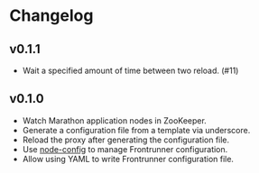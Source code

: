 # Changelog

## v0.1.1

* Wait a specified amount of time between two reload. (#11)

## v0.1.0

* Watch Marathon application nodes in ZooKeeper.
* Generate a configuration file from a template via underscore.
* Reload the proxy after generating the configuration file.
* Use [node-config](https://github.com/lorenwest/node-config) to manage
  Frontrunner configuration.
* Allow using YAML to write Frontrunner configuration file.

